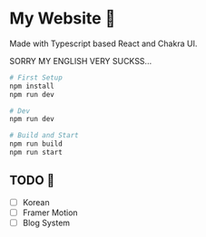 # My Website 📘

Made with Typescript based React and Chakra UI.

SORRY MY ENGLISH VERY SUCKSS...

```bash
# First Setup
npm install
npm run dev

# Dev
npm run dev

# Build and Start
npm run build
npm run start
```

## TODO 💎

- [ ] Korean
- [ ] Framer Motion
- [ ] Blog System
